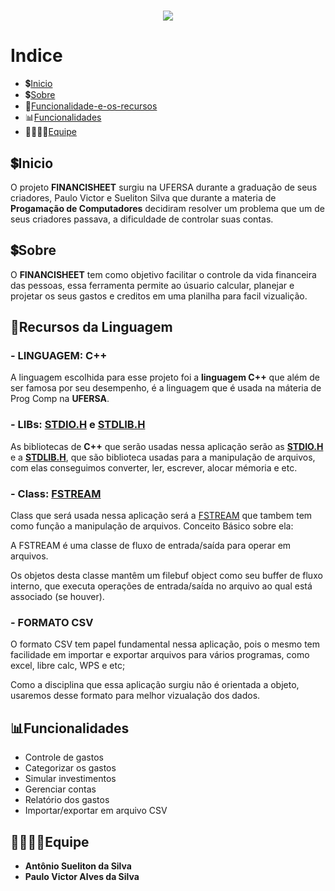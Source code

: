 <h1 align="center">
    <img src="https://ik.imagekit.io/tjir4qcfvbb/Tittle_1__j9ldinfAx.png?ik-sdk-version=javascript-1.4.3&updatedAt=1648678413657">
</h1>

# Indice

- 💲[Inicio](#💲inicio)
- 💲[Sobre](#💲sobre)
- 🔨[Funcionalidade-e-os-recursos](#🔨recursos-da-linguagem)
- 📊[Funcionalidades](#📊funcionalidadesFuncionalidades)
- 👦🏾👦🏾[Equipe](#👦🏾👦🏾equipe)


## 💲Inicio

O projeto **FINANCISHEET** surgiu na UFERSA durante a graduação de seus criadores, Paulo Victor e  Sueliton Silva que durante a materia de **Progamação de Computadores** decidiram resolver um problema que um de seus criadores passava, a dificuldade de controlar suas contas.

## 💲Sobre 

O **FINANCISHEET** tem como objetivo facilitar o controle da vida financeira das pessoas, essa ferramenta permite ao úsuario calcular, planejar e projetar os seus gastos e creditos em uma planilha para facil vizualição.

## 🔨Recursos da Linguagem

<h3>
<b>- LINGUAGEM: C++</b>
</h3>

<p>
A linguagem escolhida para esse projeto foi a <b>linguagem C++</b> que além de ser famosa por seu desempenho, é a linguagem que é usada na máteria de Prog Comp na <b>UFERSA</b>.
</p>

<h3>
<b>
- LIBs: <a href="https://www.cplusplus.com/reference/cstdio/?kw=stdio.h">STDIO.H</a> e <a href="https://www.cplusplus.com/reference/cstdlib/?kw=stdlib.h">STDLIB.H</a>
</b>
</h3>

<p> 
As bibliotecas de <b>C++</b> que serão usadas nessa aplicação serão as <a href="https://www.cplusplus.com/reference/cstdio/?kw=stdio.h"><b>STDIO.H</b></a> e a <a href="https://www.cplusplus.com/reference/cstdlib/?kw=stdlib.h"><b>STDLIB.H</b></a>, que são biblioteca usadas para a manipulação de arquivos, com elas conseguimos converter, ler, escrever, alocar mémoria e etc.
</p>

<h3>
<b>- Class: <a href="https://www.cplusplus.com/reference/fstream/fstream/?kw=fstream">FSTREAM</a></b>
</h3>

<p>
Class que será usada nessa aplicação será a <a href="https://www.cplusplus.com/reference/fstream/fstream/?kw=fstream">FSTREAM</a> que tambem tem como função a manipulação de arquivos. Conceito Básico sobre ela: 
 
A FSTREAM é uma classe de fluxo de entrada/saída para operar em arquivos.

Os objetos desta classe mantêm um filebuf object como seu buffer de fluxo interno, que executa operações de entrada/saída no arquivo ao qual está associado (se houver). 
</p>

<h3>
<b>- FORMATO CSV </b>
</h3>

<p> 
O formato CSV tem papel fundamental nessa aplicação, pois o mesmo tem facilidade em importar e exportar arquivos para vários programas, como excel, libre calc, WPS e etc;
</p>

<p>
Como a disciplina que essa aplicação surgiu não é orientada a objeto, usaremos desse formato para melhor vizualação dos dados.
</p>

## 📊Funcionalidades

- Controle de gastos
- Categorizar os gastos
- Simular investimentos
- Gerenciar contas
- Relatório dos gastos
- Importar/exportar em arquivo CSV

## 👦🏾👦🏾Equipe


- **Antônio Sueliton da Silva**
- **Paulo Victor Alves da Silva**
